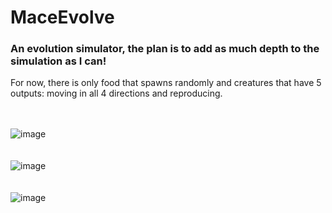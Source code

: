# MaceEvolve

### An evolution simulator, the plan is to add as much depth to the simulation as I can!
For now, there is only food that spawns randomly and creatures that have 5 outputs: moving in all 4 directions and reproducing.
<br/>
<br/>
<br/>

![image](https://user-images.githubusercontent.com/73718829/229346947-a143f8df-ce6b-443a-9887-b25f7e34265e.png)
<br/>
<br/>
<br/>
![image](https://user-images.githubusercontent.com/73718829/229347149-20eb0bce-5671-4a28-b36e-3de9f0cde698.png)
<br/>
<br/>
<br/>
![image](https://user-images.githubusercontent.com/73718829/229347166-491d9b80-9a67-45f0-a85b-c7a5c2b497a7.png)


